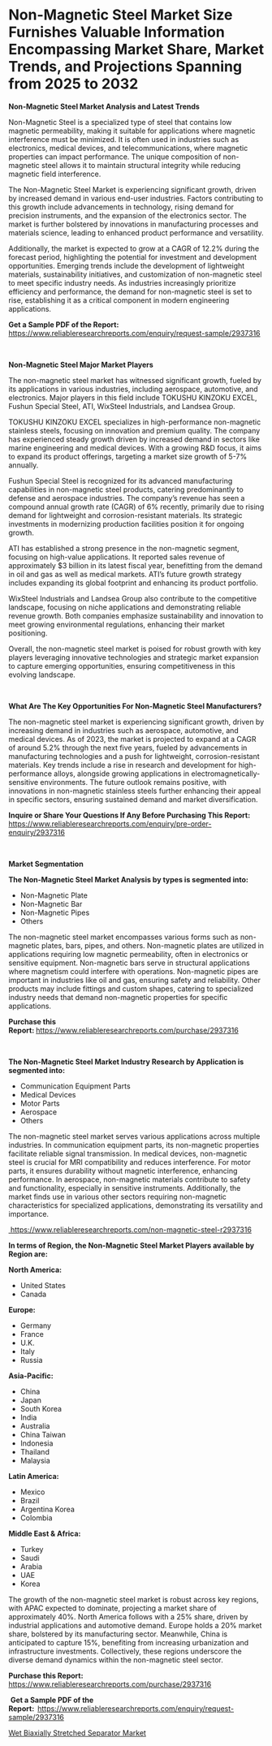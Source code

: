 <p><h1>Non-Magnetic Steel Market Size Furnishes Valuable Information Encompassing Market Share, Market Trends, and Projections Spanning from 2025 to 2032</h1></p><p><strong>Non-Magnetic Steel Market Analysis and Latest Trends</strong></p>
<p><p>Non-Magnetic Steel is a specialized type of steel that contains low magnetic permeability, making it suitable for applications where magnetic interference must be minimized. It is often used in industries such as electronics, medical devices, and telecommunications, where magnetic properties can impact performance. The unique composition of non-magnetic steel allows it to maintain structural integrity while reducing magnetic field interference.</p><p>The Non-Magnetic Steel Market is experiencing significant growth, driven by increased demand in various end-user industries. Factors contributing to this growth include advancements in technology, rising demand for precision instruments, and the expansion of the electronics sector. The market is further bolstered by innovations in manufacturing processes and materials science, leading to enhanced product performance and versatility.</p><p>Additionally, the market is expected to grow at a CAGR of 12.2% during the forecast period, highlighting the potential for investment and development opportunities. Emerging trends include the development of lightweight materials, sustainability initiatives, and customization of non-magnetic steel to meet specific industry needs. As industries increasingly prioritize efficiency and performance, the demand for non-magnetic steel is set to rise, establishing it as a critical component in modern engineering applications.</p></p>
<p><strong>Get a Sample PDF of the Report:&nbsp;</strong> <a href="https://www.reliableresearchreports.com/enquiry/request-sample/2937316?utm_campaign=3325&utm_medium=2&utm_source=Github&utm_content=ia&utm_term=14032025&utm_id=non-magnetic-steel">https://www.reliableresearchreports.com/enquiry/request-sample/2937316</a></p>
<p>&nbsp;</p>
<p><strong>Non-Magnetic Steel Major Market Players</strong></p>
<p><p>The non-magnetic steel market has witnessed significant growth, fueled by its applications in various industries, including aerospace, automotive, and electronics. Major players in this field include TOKUSHU KINZOKU EXCEL, Fushun Special Steel, ATI, WixSteel Industrials, and Landsea Group.</p><p>TOKUSHU KINZOKU EXCEL specializes in high-performance non-magnetic stainless steels, focusing on innovation and premium quality. The company has experienced steady growth driven by increased demand in sectors like marine engineering and medical devices. With a growing R&D focus, it aims to expand its product offerings, targeting a market size growth of 5-7% annually.</p><p>Fushun Special Steel is recognized for its advanced manufacturing capabilities in non-magnetic steel products, catering predominantly to defense and aerospace industries. The company’s revenue has seen a compound annual growth rate (CAGR) of 6% recently, primarily due to rising demand for lightweight and corrosion-resistant materials. Its strategic investments in modernizing production facilities position it for ongoing growth.</p><p>ATI has established a strong presence in the non-magnetic segment, focusing on high-value applications. It reported sales revenue of approximately $3 billion in its latest fiscal year, benefitting from the demand in oil and gas as well as medical markets. ATI’s future growth strategy includes expanding its global footprint and enhancing its product portfolio.</p><p>WixSteel Industrials and Landsea Group also contribute to the competitive landscape, focusing on niche applications and demonstrating reliable revenue growth. Both companies emphasize sustainability and innovation to meet growing environmental regulations, enhancing their market positioning.</p><p>Overall, the non-magnetic steel market is poised for robust growth with key players leveraging innovative technologies and strategic market expansion to capture emerging opportunities, ensuring competitiveness in this evolving landscape.</p></p>
<p>&nbsp;</p>
<p><strong>What Are The Key Opportunities For Non-Magnetic Steel Manufacturers?</strong></p>
<p><p>The non-magnetic steel market is experiencing significant growth, driven by increasing demand in industries such as aerospace, automotive, and medical devices. As of 2023, the market is projected to expand at a CAGR of around 5.2% through the next five years, fueled by advancements in manufacturing technologies and a push for lightweight, corrosion-resistant materials. Key trends include a rise in research and development for high-performance alloys, alongside growing applications in electromagnetically-sensitive environments. The future outlook remains positive, with innovations in non-magnetic stainless steels further enhancing their appeal in specific sectors, ensuring sustained demand and market diversification.</p></p>
<p><strong>Inquire or Share Your Questions If Any Before Purchasing This Report:</strong> <a href="https://www.reliableresearchreports.com/enquiry/pre-order-enquiry/2937316?utm_campaign=3325&utm_medium=2&utm_source=Github&utm_content=ia&utm_term=14032025&utm_id=non-magnetic-steel">https://www.reliableresearchreports.com/enquiry/pre-order-enquiry/2937316</a></p>
<p>&nbsp;</p>
<p><strong>Market Segmentation</strong></p>
<p><strong>The Non-Magnetic Steel Market Analysis by types is segmented into:</strong></p>
<p><ul><li>Non-Magnetic Plate</li><li>Non-Magnetic Bar</li><li>Non-Magnetic Pipes</li><li>Others</li></ul></p>
<p><p>The non-magnetic steel market encompasses various forms such as non-magnetic plates, bars, pipes, and others. Non-magnetic plates are utilized in applications requiring low magnetic permeability, often in electronics or sensitive equipment. Non-magnetic bars serve in structural applications where magnetism could interfere with operations. Non-magnetic pipes are important in industries like oil and gas, ensuring safety and reliability. Other products may include fittings and custom shapes, catering to specialized industry needs that demand non-magnetic properties for specific applications.</p></p>
<p><strong>Purchase this Report:&nbsp;</strong><a href="https://www.reliableresearchreports.com/purchase/2937316?utm_campaign=3325&utm_medium=2&utm_source=Github&utm_content=ia&utm_term=14032025&utm_id=non-magnetic-steel">https://www.reliableresearchreports.com/purchase/2937316</a></p>
<p>&nbsp;</p>
<p><strong>The Non-Magnetic Steel Market Industry Research by Application is segmented into:</strong></p>
<p><ul><li>Communication Equipment Parts</li><li>Medical Devices</li><li>Motor Parts</li><li>Aerospace</li><li>Others</li></ul></p>
<p><p>The non-magnetic steel market serves various applications across multiple industries. In communication equipment parts, its non-magnetic properties facilitate reliable signal transmission. In medical devices, non-magnetic steel is crucial for MRI compatibility and reduces interference. For motor parts, it ensures durability without magnetic interference, enhancing performance. In aerospace, non-magnetic materials contribute to safety and functionality, especially in sensitive instruments. Additionally, the market finds use in various other sectors requiring non-magnetic characteristics for specialized applications, demonstrating its versatility and importance.</p></p>
<p><a href="https://www.reliableresearchreports.com/non-magnetic-steel-r2937316?utm_campaign=3325&utm_medium=2&utm_source=Github&utm_content=ia&utm_term=14032025&utm_id=non-magnetic-steel">&nbsp;https://www.reliableresearchreports.com/non-magnetic-steel-r2937316</a></p>
<p><strong>In terms of Region, the Non-Magnetic Steel Market Players available by Region are:</strong></p>
<p>
    <p> <strong> North America: </strong>
        <ul>
            <li>United States</li>
            <li>Canada</li>
        </ul>
        </p> 
    <p> <strong> Europe: </strong>
        <ul>
            <li>Germany</li>
            <li>France</li>
            <li>U.K.</li>
            <li>Italy</li>
            <li>Russia</li>
        </ul>
        </p> 
    <p> <strong> Asia-Pacific: </strong>
        <ul>
            <li>China</li>
            <li>Japan</li>
            <li>South Korea</li>
            <li>India</li>
            <li>Australia</li>
            <li>China Taiwan</li>
            <li>Indonesia</li>
            <li>Thailand</li>
            <li>Malaysia</li>
        </ul>
        </p> 
    <p> <strong> Latin America: </strong>
        <ul>
            <li>Mexico</li>
            <li>Brazil</li>
            <li>Argentina Korea</li>
            <li>Colombia</li>
        </ul>
        </p> 
    <p> <strong> Middle East & Africa: </strong>
        <ul>
            <li>Turkey</li>
            <li>Saudi</li>
            <li>Arabia</li>
            <li>UAE</li>
            <li>Korea</li>
        </ul>
    </p>
    </p>
<p><p>The growth of the non-magnetic steel market is robust across key regions, with APAC expected to dominate, projecting a market share of approximately 40%. North America follows with a 25% share, driven by industrial applications and automotive demand. Europe holds a 20% market share, bolstered by its manufacturing sector. Meanwhile, China is anticipated to capture 15%, benefiting from increasing urbanization and infrastructure investments. Collectively, these regions underscore the diverse demand dynamics within the non-magnetic steel sector.</p></p>
<p><strong>Purchase this Report: </strong><a href="https://www.reliableresearchreports.com/purchase/2937316?utm_campaign=3325&utm_medium=2&utm_source=Github&utm_content=ia&utm_term=14032025&utm_id=non-magnetic-steel">https://www.reliableresearchreports.com/purchase/2937316</a></p>
<p>&nbsp;<strong>Get a Sample PDF of the Report:&nbsp;&nbsp;</strong><a href="https://www.reliableresearchreports.com/enquiry/request-sample/2937316?utm_campaign=3325&utm_medium=2&utm_source=Github&utm_content=ia&utm_term=14032025&utm_id=non-magnetic-steel">https://www.reliableresearchreports.com/enquiry/request-sample/2937316</a></p>
<p><strong></strong></p>
<p><p><a href="https://github.com/sharphadan/Market-Research-Report-List-1/blob/main/wet-biaxially-stretched-separator-market.md?utm_campaign=3325&utm_medium=2&utm_source=Github&utm_content=ia&utm_term=14032025&utm_id=non-magnetic-steel">Wet Biaxially Stretched Separator Market</a></p></p>